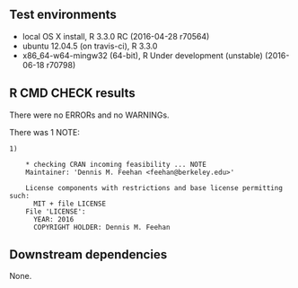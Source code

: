 
## Test environments

* local OS X install, R 3.3.0 RC (2016-04-28 r70564)
* ubuntu 12.04.5 (on travis-ci), R 3.3.0
* x86_64-w64-mingw32 (64-bit), R Under development (unstable) (2016-06-18 r70798)

## R CMD CHECK results

There were no ERRORs and no WARNINGs.

There was 1 NOTE:

    1)

        * checking CRAN incoming feasibility ... NOTE
        Maintainer: 'Dennis M. Feehan <feehan@berkeley.edu>'

        License components with restrictions and base license permitting such:
          MIT + file LICENSE
        File 'LICENSE':
          YEAR: 2016
          COPYRIGHT HOLDER: Dennis M. Feehan

## Downstream dependencies

None.



